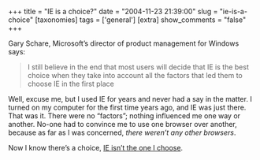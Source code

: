+++
title = "IE is a choice?"
date = "2004-11-23 21:39:00"
slug = "ie-is-a-choice"
[taxonomies]
tags = ['general']
[extra]
show_comments = "false"
+++

Gary Schare, Microsoft’s director of product management for Windows says:

> I still believe in the end that most users will decide that IE is the best choice when they take into account all the factors that led them to choose IE in the first place

Well, excuse me, but I used IE for years and never had a say in the matter. I turned on my computer for the first time years ago, and IE was just there. That was it. There were no “factors”; nothing influenced me one way or another. No-one had to convince me to use one browser over another, because as far as I was concerned, *there weren’t any other browsers*.

Now I know there’s a choice, [IE isn’t the one I choose](http://getfirefox.com).
